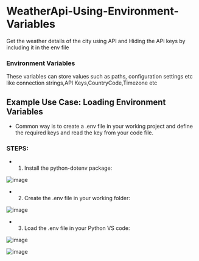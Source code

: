 # WeatherApi-Using-Environment-Variables
Get the weather details of the city using API and Hiding the APi keys by including it in the env file

### Environment Variables
These variables can store values such as paths, configuration settings etc like connection strings,API Keys,CountryCode,Timezone etc

## Example Use Case: Loading Environment Variables
- Common way is to create a .env file in your working project and define the required keys and read the key from your code file.

### STEPS:
  -  1. Install the python-dotenv package:
        
  ![image](https://github.com/user-attachments/assets/ca95a5eb-9e3b-4f91-845a-ad880d0f7b03)

 -   2. Create the .env file in your working folder:
       
  ![image](https://github.com/user-attachments/assets/cba69647-7242-4733-9f41-635a0b7cd3f0)

-    3. Load the .env file in your Python VS code:
      
  ![image](https://github.com/user-attachments/assets/25b06896-2e15-46d5-a2e6-6cd9f01b64e1)

  ![image](https://github.com/user-attachments/assets/b20bedec-7c92-4cca-aed4-2d7d86c4790e)

